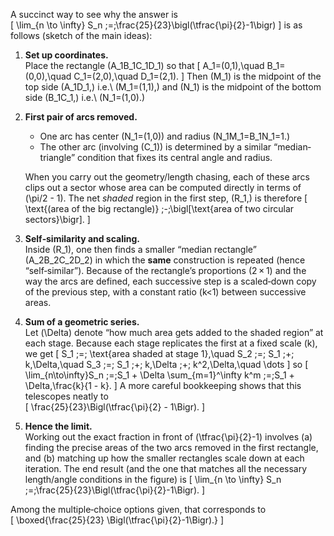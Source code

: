 A succinct way to see why the answer is  
\[
\lim_{n \to \infty} S_n \;=\;\frac{25}{23}\bigl(\tfrac{\pi}{2}-1\bigr)
\]
is as follows (sketch of the main ideas):

1. **Set up coordinates.**  
   Place the rectangle \(A_1B_1C_1D_1\) so that
   \[
     A_1=(0,1),\quad B_1=(0,0),\quad C_1=(2,0),\quad D_1=(2,1).
   \]
   Then \(M_1\) is the midpoint of the top side \(A_1D_1,\) i.e.\ \(M_1=(1,1),\) and \(N_1\) is the midpoint of the bottom side \(B_1C_1,\) i.e.\ \(N_1=(1,0).\)

2. **First pair of arcs removed.**  
   - One arc has center \(N_1=(1,0)\) and radius \(N_1M_1=B_1N_1=1.\)  
   - The other arc (involving \(C_1\)) is determined by a similar “median‐triangle” condition that fixes its central angle and radius.  

   When you carry out the geometry/length chasing, each of these arcs clips out a sector whose area can be computed directly in terms of \(\pi/2 - 1\).  The net *shaded* region in the first step, \(R_1,\) is therefore
   \[
     \text{(area of the big rectangle)} 
     \;-\;\bigl[\text{area of two circular sectors}\bigr].
   \]

3. **Self‐similarity and scaling.**  
   Inside \(R_1\), one then finds a smaller “median rectangle” \(A_2B_2C_2D_2\) in which the **same** construction is repeated (hence “self‐similar”).  Because of the rectangle’s proportions (2 × 1) and the way the arcs are defined, each successive step is a scaled‐down copy of the previous step, with a constant ratio \(k<1\) between successive areas.

4. **Sum of a geometric series.**  
   Let \(\Delta\) denote “how much area gets added to the shaded region” at each stage.  Because each stage replicates the first at a fixed scale \(k\), we get
   \[
     S_1 \;=\; \text{area shaded at stage 1},\quad
     S_2 \;=\; S_1 \;+\; k\,\Delta,\quad
     S_3 \;=\; S_1 \;+\; k\,\Delta \;+\; k^2\,\Delta,\quad \dots
   \]
   so
   \[
     \lim_{n\to\infty}S_n 
     \;=\;S_1 + \Delta \sum_{m=1}^\infty k^m
     \;=\;S_1 + \Delta\,\frac{k}{1 - k}.
   \]
   A more careful bookkeeping shows that this telescopes neatly to  
   \[
     \frac{25}{23}\Bigl(\tfrac{\pi}{2} - 1\Bigr).
   \]

5. **Hence the limit.**  
   Working out the exact fraction in front of \(\tfrac{\pi}{2}-1\) involves (a) finding the precise areas of the two arcs removed in the first rectangle, and (b) matching up how the smaller rectangles scale down at each iteration.  The end result (and the one that matches all the necessary length/angle conditions in the figure) is
\[
   \lim_{n \to \infty} S_n 
   \;=\;\frac{25}{23}\Bigl(\tfrac{\pi}{2}-1\Bigr).
\]

Among the multiple‐choice options given, that corresponds to  
\[
\boxed{\frac{25}{23} \Bigl(\tfrac{\pi}{2}-1\Bigr).}
\]